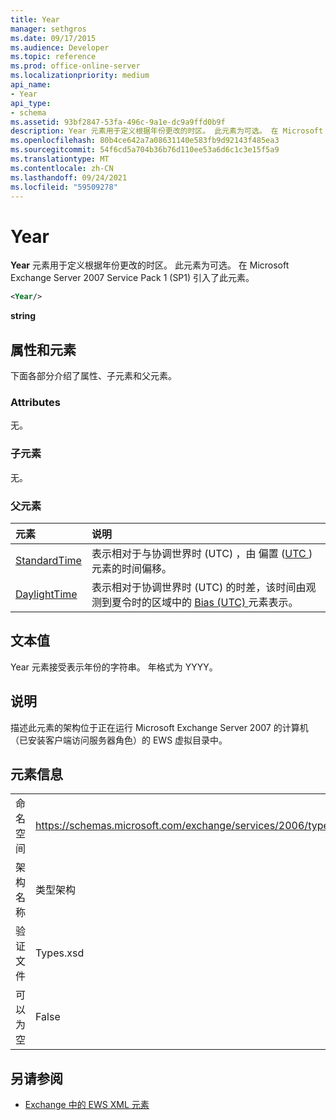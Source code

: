 ```yaml
---
title: Year
manager: sethgros
ms.date: 09/17/2015
ms.audience: Developer
ms.topic: reference
ms.prod: office-online-server
ms.localizationpriority: medium
api_name:
- Year
api_type:
- schema
ms.assetid: 93bf2847-53fa-496c-9a1e-dc9a9ffd0b9f
description: Year 元素用于定义根据年份更改的时区。 此元素为可选。 在 Microsoft Exchange Server 2007 Service Pack 1 (SP1) 引入了此元素。
ms.openlocfilehash: 80b4ce642a7a08631140e583fb9d92143f485ea3
ms.sourcegitcommit: 54f6cd5a704b36b76d110ee53a6d6c1c3e15f5a9
ms.translationtype: MT
ms.contentlocale: zh-CN
ms.lasthandoff: 09/24/2021
ms.locfileid: "59509278"
---
```

# <a name="year"></a>Year

**Year** 元素用于定义根据年份更改的时区。 此元素为可选。 在 Microsoft Exchange Server 2007 Service Pack 1 (SP1) 引入了此元素。 
  
```xml
<Year/>
```

**string**

## <a name="attributes-and-elements"></a>属性和元素

下面各部分介绍了属性、子元素和父元素。
  
### <a name="attributes"></a>Attributes

无。
  
### <a name="child-elements"></a>子元素

无。
  
### <a name="parent-elements"></a>父元素

|**元素**|**说明**|
|:-----|:-----|
|[StandardTime](standardtime.md) <br/> |表示相对于与协调世界时 (UTC) ，由 偏置 ([UTC ](bias-utc.md)) 元素的时间偏移。  <br/> |
|[DaylightTime](daylighttime.md) <br/> |表示相对于协调世界时 (UTC) 的时差，该时间由观测到夏令时的区域中的 [Bias (UTC) ](bias-utc.md) 元素表示。  <br/> |
   
## <a name="text-value"></a>文本值

Year 元素接受表示年份的字符串。 年格式为 YYYY。
  
## <a name="remarks"></a>说明

描述此元素的架构位于正在运行 Microsoft Exchange Server 2007 的计算机（已安装客户端访问服务器角色）的 EWS 虚拟目录中。
  
## <a name="element-information"></a>元素信息

|||
|:-----|:-----|
|命名空间  <br/> |https://schemas.microsoft.com/exchange/services/2006/types  <br/> |
|架构名称  <br/> |类型架构  <br/> |
|验证文件  <br/> |Types.xsd  <br/> |
|可以为空  <br/> |False  <br/> |
   
## <a name="see-also"></a>另请参阅

- [Exchange 中的 EWS XML 元素](ews-xml-elements-in-exchange.md)


